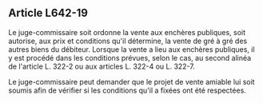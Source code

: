 Article L642-19
----
Le juge-commissaire soit ordonne la vente aux enchères publiques, soit autorise,
aux prix et conditions qu'il détermine, la vente de gré à gré des autres biens
du débiteur. Lorsque la vente a lieu aux enchères publiques, il y est procédé
dans les conditions prévues, selon le cas, au second alinéa de l'article L.
322-2 ou aux articles L. 322-4 ou L. 322-7.

Le juge-commissaire peut demander que le projet de vente amiable lui soit soumis
afin de vérifier si les conditions qu'il a fixées ont été respectées.
